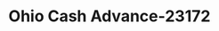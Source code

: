 ---
f_zip-code: 45133
f_state-code: OH
title: Ohio Cash Advance-23172
f_phone: 937-393-0300
f_city-only: Hillsboro
f_address: 111 E Main Street Hillsboro
f_location-unique-id: '23172'
slug: ohio-cash-advance-23172
updated-on: '2024-05-30T13:46:58.046Z'
created-on: '2024-05-30T13:36:59.803Z'
published-on: '2024-05-30T13:54:32.469Z'
f_city-state: cms/city/hillsboro-oh.md
f_company: cms/company/ohio-cash-advance.md
f_state: cms/state/ohio.md
layout: '[payday-loan].html'
tags: payday-loan
---